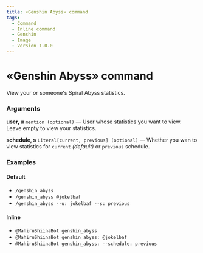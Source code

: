 ```yaml
---
title: «Genshin Abyss» command
tags:
  - Command
  - Inline command
  - Genshin
  - Image
  - Version 1.0.0
---
```


# «Genshin Abyss» command

View your or someone's Spiral Abyss statistics.

### Arguments

**user, u**  `mention (optional)` — User whose statistics you want to view. Leave empty to view your statistics.

**schedule, s** `Literal[current, previous] (optional)` — Whether you wan to view statistics for `current` _(default)_ or `previous` schedule.

### Examples

#### Default
+ `/genshin_abyss`
+ `/genshin_abyss @jokelbaf`
+ `/genshin_abyss --u: jokelbaf --s: previous`

#### Inline
+ `@MahiruShiinaBot genshin_abyss`
+ `@MahiruShiinaBot genshin_abyss: @jokelbaf`
+ `@MahiruShiinaBot genshin_abyss: --schedule: previous`